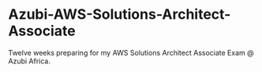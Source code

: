 # Azubi-AWS-Solutions-Architect-Associate
Twelve weeks preparing for my AWS Solutions Architect Associate Exam @ Azubi Africa.
